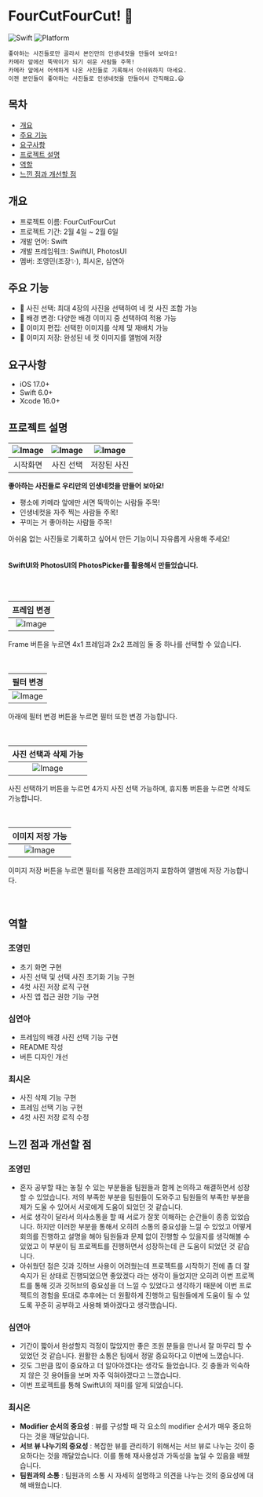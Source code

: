 # FourCutFourCut! 📸
![Swift](https://img.shields.io/badge/Swift-6.0-F05138?logo=swift)
![Platform](https://img.shields.io/badge/Platforms-iOS%2018.0+-007AFF?logo=apple)

    좋아하는 사진들로만 골라서 본인만의 인생네컷을 만들어 보아요!
    카메라 앞에선 뚝딱이가 되기 쉬운 사람들 주목!
    카메라 앞에서 어색하게 나온 사진들로 기록해서 아쉬워하지 마세요.
    이젠 본인들이 좋아하는 사진들로 인생네컷을 만들어서 간직해요.😃

## 목차

- [개요](#개요)
- [주요 기능](#주요기능)
- [요구사항](#요구사항)
- [프로젝트 설명](#프로젝트-설명)
- [역할](#역할)
- [느낀 점과 개선할 점](#느낀-점과-개선할-점)

## 개요

- 프로젝트 이름: FourCutFourCut
- 프로젝트 기간: 2월 4일 ~ 2월 6일
- 개발 언어: Swift
- 개발 프레임워크: SwiftUI, PhotosUI
- 멤버: 조영민(조장✨), 최시온, 심연아

## 주요 기능

- 📸 사진 선택: 최대 4장의 사진을 선택하여 네 컷 사진 조합 가능
- 🎨 배경 변경: 다양한 배경 이미지 중 선택하여 적용 가능
- 🔄 이미지 편집: 선택한 이미지를 삭제 및 재배치 가능
- 💾 이미지 저장: 완성된 네 컷 이미지를 앨범에 저장

## 요구사항

- iOS 17.0+
- Swift 6.0+
- Xcode 16.0+

## 프로젝트 설명

| ![Image](https://github.com/user-attachments/assets/431aa614-ef0e-4c51-ad66-88a05111685c) | ![Image](https://github.com/user-attachments/assets/84ce0970-94d1-499e-8ad1-d4d5fa5b76f0) | ![Image](https://github.com/user-attachments/assets/e59a0249-1cfa-4060-9349-a1cd6060ff6c) |
| :---------------------------------------------------------------------------------------: | :---------------------------------------------------------------------------------------: | :---------------------------------------------------------------------------------------: |
|                                         시작화면                                          |                                         사진 선택                                         |                                        저장된 사진                                        |

**좋아하는 사진들로 우리만의 인생네컷을 만들어 보아요!**

- 평소에 카메라 앞에만 서면 뚝딱이는 사람들 주목!
- 인생네컷을 자주 찍는 사람들 주목!
- 꾸미는 거 좋아하는 사람들 주목!

아쉬움 없는 사진들로 기록하고 싶어서 만든 기능이니 자유롭게 사용해 주세요!
<br/> <br/> <br/>
**SwiftUI와 PhotosUI의 PhotosPicker를 활용해서 만들었습니다.**

<br/> <br/>

|                                        프레임 변경                                        |
| :---------------------------------------------------------------------------------------: |
| ![Image](https://github.com/user-attachments/assets/35bb7825-2de5-4bc7-8a57-bc6e4c7a6756) |

Frame 버튼을 누르면 4x1 프레임과 2x2 프레임 둘 중 하나를 선택할 수 있습니다.
<br/> <br/><br/> 

|                                         필터 변경                                         |
| :---------------------------------------------------------------------------------------: |
| ![Image](https://github.com/user-attachments/assets/e5b6bb10-d41b-4bd9-98ca-81b8663c9030) |

아래에 필터 변경 버튼을 누르면 필터 또한 변경 가능합니다.
<br/> <br/><br/> 

|                                   사진 선택과 삭제 가능                                   |
| :---------------------------------------------------------------------------------------: |
| ![Image](https://github.com/user-attachments/assets/16a402b7-0322-4b3b-9b15-aa1e28575e60) |

사진 선택하기 버튼을 누르면 4가지 사진 선택 가능하며, 휴지통 버튼을 누르면 삭제도 가능합니다.
<br/> <br/><br/> 

|                                     이미지 저장 가능                                      |
| :---------------------------------------------------------------------------------------: |
| ![Image](https://github.com/user-attachments/assets/c84a611d-9a17-4e9b-bfb5-3f6bd3415ad6) |

이미지 저장 버튼을 누르면 필터를 적용한 프레임까지 포함하여 앨범에 저장 가능합니다.
<br/> <br/><br/> 

## 역할

### 조영민

- 초기 화면 구현
- 사진 선택 및 선택 사진 초기화 기능 구현
- 4컷 사진 저장 로직 구현
- 사진 앱 접근 권한 기능 구현

### 심연아

- 프레임의 배경 사진 선택 기능 구현
- README 작성
- 버튼 디자인 개선

### 최시온

- 사진 삭제 기능 구현
- 프레임 선택 기능 구현
- 4컷 사진 저장 로직 수정

## 느낀 점과 개선할 점

### 조영민

- 혼자 공부할 때는 놓칠 수 있는 부분들을 팀원들과 함께 논의하고 해결하면서 성장할 수 있었습니다. 저의 부족한 부분을 팀원들이 도와주고 팀원들의 부족한 부분을 제가 도울 수 있어서 서로에게 도움이 되었던 것 같습니다.
- 서로 생각이 달라서 의사소통을 할 때 서로가 잘못 이해하는 순간들이 종종 있었습니다. 하지만 이러한 부분을 통해서 오히려 소통의 중요성을 느낄 수 있었고 어떻게 회의를 진행하고 설명을 해야 팀원들과 문제 없이 진행할 수 있을지를 생각해볼 수 있었고 이 부분이 팀 프로젝트를 진행하면서 성장하는데 큰 도움이 되었던 것 같습니다. 
- 아쉬웠던 점은 깃과 깃허브 사용이 어려웠는데 프로젝트를 시작하기 전에 좀 더 잘 숙지가 된 상태로 진행되었으면 좋았겠다 라는 생각이 들었지만 오히려 이번 프로젝트를 통해 깃과 깃허브의 중요성을 더 느낄 수 있었다고 생각하기 때문에 이번 프로젝트의 경험을 토대로 추후에는 더 원활하게 진행하고 팀원들에게 도움이 될 수 있도록 꾸준히 공부하고 사용해 봐야겠다고 생각했습니다.

### 심연아

- 기간이 짧아서 완성할지 걱정이 많았지만 좋은 조원 분들을 만나서 잘 마무리 할 수 있었던 것 같습니다. 원활한 소통은 팀에서 정말 중요하다고 이번에 느꼈습니다.
- 깃도 그만큼 많이 중요하고 더 알아야겠다는 생각도 들었습니다. 깃 충돌과 익숙하지 않은 깃 용어들을 보며 자주 익혀야겠다고 느꼈습니다.
- 이번 프로젝트를 통해 SwiftUI의 재미를 알게 되었습니다.

### 최시온

- **Modifier 순서의 중요성** : 뷰를 구성할 때 각 요소의 modifier 순서가 매우 중요하다는 것을 깨달았습니다.
- **서브 뷰 나누기의 중요성** : 복잡한 뷰를 관리하기 위해서는 서브 뷰로 나누는 것이 중요하다는 것을 깨달았습니다. 이를 통해 재사용성과 가독성을 높일 수 있음을 배웠습니다.
- **팀원과의 소통** : 팀원과의 소통 시 자세히 설명하고 의견을 나누는 것의 중요성에 대해 배웠습니다.
